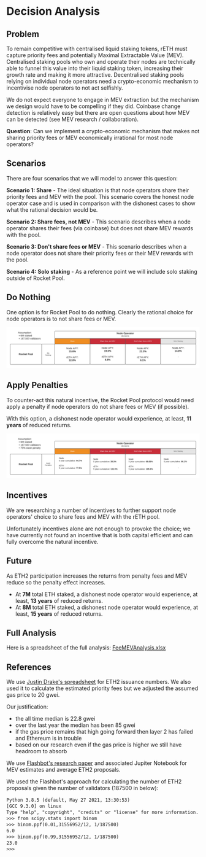 # Decision Analysis

## Problem

To remain competitive with centralised liquid staking tokens, rETH must capture priority fees and potentially Maximal Extractable Value (MEV). Centralised staking pools who own and operate their nodes are technically able to funnel this value into their liquid staking token, increasing their growth rate and making it more attractive. Decentralised staking pools relying on individual node operators need a crypto-economic mechanism to incentivise node operators to not act selfishly.

We do not expect everyone to engage in MEV extraction but the mechanism we design would have to be compelling if they did. Coinbase change detection is relatively easy but there are open questions about how MEV can be detected (see MEV research / collaboration).

**Question**: Can we implement a crypto-economic mechanism that makes not sharing priority fees or MEV economically irrational for most node operators?

## Scenarios

There are four scenarios that we will model to answer this question:

**Scenario 1: Share** - The ideal situation is that node operators share their priority fees and MEV with the pool. This scenario covers the honest node operator case and is used in comparison with the dishonest cases to show what the rational decision would be.

**Scenario 2: Share fees, not MEV** - This scenario describes when a node operator shares their fees (via coinbase) but does not share MEV rewards with the pool.

**Scenario 3: Don't share fees or MEV** - This scenario describes when a node operator does not share their priority fees or their MEV rewards with the pool.

**Scenario 4: Solo staking** - As a reference point we will include solo staking outside of Rocket Pool.

## Do Nothing

One option is for Rocket Pool to do nothing. Clearly the rational choice for node operators is to not share fees or MEV.

![Do Nothing - Decision Matrix](DecisionMatrix-DoNothing.png)

## Apply Penalties

To counter-act this natural incentive, the Rocket Pool protocol would need apply a penalty if node operators do not share fees or MEV (if possible).

With this option, a dishonest node operator would experience, at least, **11 years** of reduced returns.

![Penalty - Decision Matrix](DecisionMatrix-Penalty.png)

## Incentives

We are researching a number of incentives to further support node operators' choice to share fees and MEV with the rETH pool.

Unfortunately incentives alone are not enough to provoke the choice; we have currently not found an incentive that is both capital efficient and can fully overcome the natural incentive. 

## Future

As ETH2 participation increases the returns from penalty fees and MEV reduce so the penalty effect increases.

+ At **7M** total ETH staked, a dishonest node operator would experience, at least, **13 years** of reduced returns.
+ At **8M** total ETH staked, a dishonest node operator would experience, at least, **15 years** of reduced returns.

## Full Analysis

Here is a spreadsheet of the full analysis: [FeeMEVAnalysis.xlsx](FeeMEVAnalysis.xlsx)

## References

We use [Justin Drake's spreadsheet](https://docs.google.com/spreadsheets/d/1FslqTnECKvi7_l4x6lbyRhNtzW9f6CVEzwDf04zprfA/) for ETH2 issuance numbers. We also used it to calculate the estimated priority fees but we adjusted the assumed gas price to 20 gwei. 

Our justification:

+ the all time median is 22.8 gwei
+ over the last year the median has been 85 gwei
+ if the gas price remains that high going forward then layer 2 has failed and Ethereum is in trouble
+ based on our research even if the gas price is higher we still have headroom to absorb

We use [Flashbot's research paper](https://hackmd.io/@flashbots/mev-in-eth2) and associated Jupiter Notebook for MEV estimates and average ETH2 proposals.

We used the Flashbot's approach for calculating the number of ETH2 proposals given the number of validators (187500 in below):

```
Python 3.8.5 (default, May 27 2021, 13:30:53) 
[GCC 9.3.0] on linux
Type "help", "copyright", "credits" or "license" for more information.
>>> from scipy.stats import binom
>>> binom.ppf(0.01,31556952/12, 1/187500)
6.0
>>> binom.ppf(0.99,31556952/12, 1/187500)
23.0
>>> 
```
